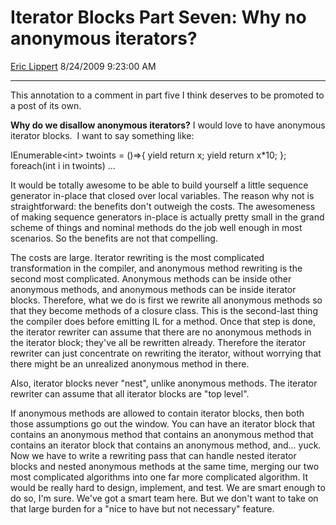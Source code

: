 # Iterator Blocks Part Seven: Why no anonymous iterators?

[Eric Lippert](https://social.msdn.microsoft.com/profile/Eric%20Lippert) 8/24/2009 9:23:00 AM

-----

This annotation to a comment in part five I think deserves to be promoted to a post of its own.

**Why do we disallow anonymous iterators?** I would love to have anonymous iterator blocks.  I want to say something like:

IEnumerable\<int\> twoints = ()=\>{ yield return x; yield return x\*10; };  
foreach(int i in twoints) ... 

It would be totally awesome to be able to build yourself a little sequence generator in-place that closed over local variables. The reason why not is straightforward: the benefits don't outweigh the costs. The awesomeness of making sequence generators in-place is actually pretty small in the grand scheme of things and nominal methods do the job well enough in most scenarios. So the benefits are not that compelling.

The costs are large. Iterator rewriting is the most complicated transformation in the compiler, and anonymous method rewriting is the second most complicated. Anonymous methods can be inside other anonymous methods, and anonymous methods can be inside iterator blocks. Therefore, what we do is first we rewrite all anonymous methods so that they become methods of a closure class. This is the second-last thing the compiler does before emitting IL for a method. Once that step is done, the iterator rewriter can assume that there are no anonymous methods in the iterator block; they've all be rewritten already. Therefore the iterator rewriter can just concentrate on rewriting the iterator, without worrying that there might be an unrealized anonymous method in there.

Also, iterator blocks never "nest", unlike anonymous methods. The iterator rewriter can assume that all iterator blocks are "top level".

If anonymous methods are allowed to contain iterator blocks, then both those assumptions go out the window. You can have an iterator block that contains an anonymous method that contains an anonymous method that contains an iterator block that contains an anonymous method, and... yuck. Now we have to write a rewriting pass that can handle nested iterator blocks and nested anonymous methods at the same time, merging our two most complicated algorithms into one far more complicated algorithm. It would be really hard to design, implement, and test. We are smart enough to do so, I'm sure. We've got a smart team here. But we don't want to take on that large burden for a "nice to have but not necessary" feature.

